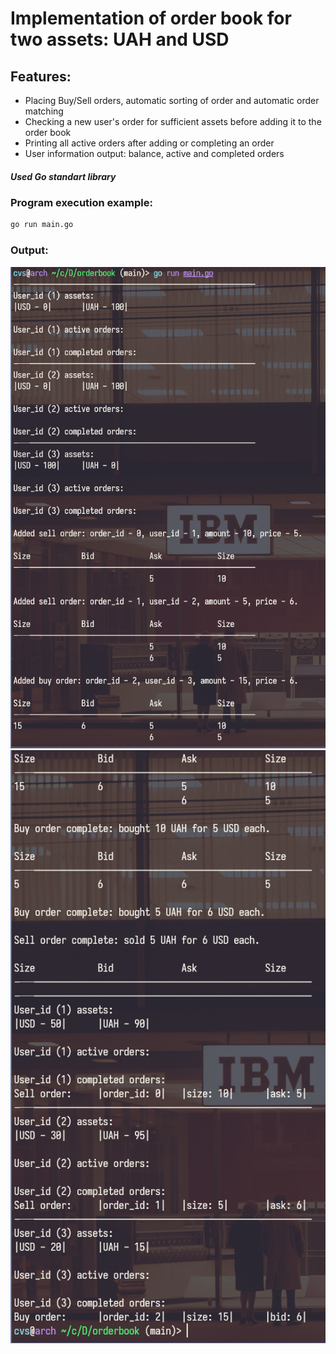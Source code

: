 # Implementation of order book for two assets: UAH and USD
## Features:
- Placing Buy/Sell orders, automatic sorting of order and automatic order matching
- Checking a new user's order for sufficient assets before adding it to the order book
- Printing all active orders after adding or completing an order
- User information output: balance, active and completed orders
##### Used Go standart library
### Program execution example:
```sh
go run main.go
```
### Output:
![Screenshot1](example1.png)
![Screenshot2](example2.png)
